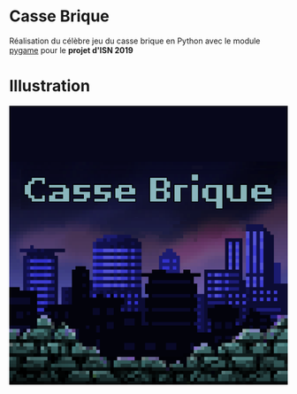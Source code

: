 # Casse Brique

Réalisation du célèbre jeu du casse brique en Python avec le module [pygame](https://www.pygame.org/news) pour le **projet d'ISN 2019**

# Illustration

![Menu du jeu](images/menu_final.png)
